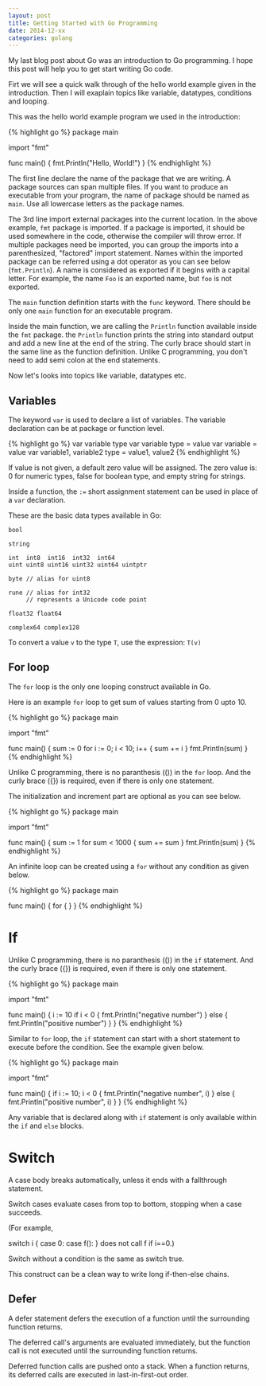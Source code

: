 ```yaml
---
layout: post
title: Getting Started with Go Programming
date: 2014-12-xx
categories: golang
---
```


My last blog post about Go was an introduction to Go programming.  I
hope this post will help you to get start writing Go code.

Firt we will see a quick walk through of the hello world example given
in the introduction.  Then I will exaplain topics like variable,
datatypes, conditions and looping.

This was the hello world example program we used in the introduction:

{% highlight go %}
package main

import "fmt"

func main() {
     fmt.Println("Hello, World!")
}
{% endhighlight %}


The first line declare the name of the package that we are writing.  A
package sources can span multiple files.  If you want to produce an
executable from your program, the name of package should be named as
`main`.  Use all lowercase letters as the package names.

The 3rd line import external packages into the current location.  In
the above example, `fmt` package is imported.  If a package is
imported, it should be used somewhere in the code, otherwise the
compiler will throw error.  If multiple packages need be imported, you
can group the imports into a parenthesized, "factored" import
statement.  Names within the imported package can be referred using a
dot operator as you can see below (`fmt.Println`).  A name is
considered as exported if it begins with a capital letter.  For
example, the name `Foo` is an exported name, but `foo` is not
exported.

The `main` function definition starts with the `func` keyword.  There
should be only one `main` function for an executable program.

Inside the main function, we are calling the `Println` function
available inside the `fmt` package.  the `Println` function prints the
string into standard output and add a new line at the end of the
string.  The curly brace should start in the same line as the function
definition.  Unlike C programming, you don't need to add semi colon at
the end statements.

Now let's looks into topics like variable, datatypes etc.

## Variables

The keyword `var` is used to declare a list of variables.  The
variable declaration can be at package or function level.

{% highlight go %}
var variable type
var variable type = value
var variable = value
var variable1, variable2 type = value1, value2
{% endhighlight %}

If value is not given, a default zero value will be assigned.  The
zero value is: 0 for numeric types, false for boolean type, and empty
string for strings.

Inside a function, the `:=` short assignment statement can be used in
place of a `var` declaration.

These are the basic data types available in Go:

```
bool

string

int  int8  int16  int32  int64
uint uint8 uint16 uint32 uint64 uintptr

byte // alias for uint8

rune // alias for int32
     // represents a Unicode code point

float32 float64

complex64 complex128
```

To convert a value `v` to the type `T`, use the expression: `T(v)`

## For loop

The `for` loop is the only one looping construct available in Go.

Here is an example `for` loop to get sum of values starting from 0
upto 10.

{% highlight go %}
package main

import "fmt"

func main() {
	sum := 0
	for i := 0; i < 10; i++ {
		sum += i
	}
	fmt.Println(sum)
}
{% endhighlight %}

Unlike C programming, there is no paranthesis (()) in the `for` loop.  And
the curly brace ({}) is required, even if there is only one statement.

The initialization and increment part are optional as you can see
below.

{% highlight go %}
package main

import "fmt"

func main() {
	sum := 1
	for sum < 1000 {
		sum += sum
	}
	fmt.Println(sum)
}
{% endhighlight %}

An infinite loop can be created using a `for` without any condition as
given below.

{% highlight go %}
package main

func main() {
	for {
	}
}
{% endhighlight %}

# If

Unlike C programming, there is no paranthesis (()) in the `if`
statement.  And the curly brace ({}) is required, even if there is
only one statement.

{% highlight go %}
package main

import "fmt"

func main() {
	i := 10
	if i < 0 {
		fmt.Println("negative number")
	} else {
		fmt.Println("positive number")
	}
}
{% endhighlight %}


Similar to `for` loop, the `if` statement can start with a short
statement to execute before the condition.  See the example given
below.

{% highlight go %}
package main

import "fmt"

func main() {
	if i := 10; i < 0 {
		fmt.Println("negative number", i)
	} else {
		fmt.Println("positive number", i)
	}
}
{% endhighlight %}

Any variable that is declared along with `if` statement is only
available within the `if` and `else` blocks.

# Switch

A case body breaks automatically, unless it ends with a fallthrough statement.

Switch cases evaluate cases from top to bottom, stopping when a case succeeds.

(For example,

switch i {
case 0:
case f():
}
does not call f if i==0.)

Switch without a condition is the same as switch true.

This construct can be a clean way to write long if-then-else chains.

## Defer

A defer statement defers the execution of a function until the
surrounding function returns.

The deferred call's arguments are evaluated immediately, but the
function call is not executed until the surrounding function returns.

Deferred function calls are pushed onto a stack.  When a function
returns, its deferred calls are executed in last-in-first-out order.
